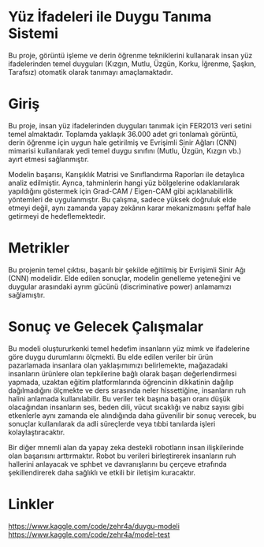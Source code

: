 # Yüz İfadeleri ile Duygu Tanıma Sistemi 
Bu proje, görüntü işleme ve derin öğrenme tekniklerini kullanarak insan yüz ifadelerinden temel duyguları (Kızgın, Mutlu, Üzgün, Korku, İğrenme, Şaşkın, Tarafsız) otomatik olarak tanımayı amaçlamaktadır. 

# Giriş
Bu proje, insan yüz ifadelerinden duyguları tanımak için FER2013 veri setini temel almaktadır. Toplamda yaklaşık 36.000 adet gri tonlamalı görüntü, derin öğrenme için uygun hale getirilmiş ve Evrişimli Sinir Ağları (CNN) mimarisi kullanılarak yedi temel duygu sınıfını (Mutlu, Üzgün, Kızgın vb.) ayırt etmesi sağlanmıştır.

Modelin başarısı, Karışıklık Matrisi ve Sınıflandırma Raporları ile detaylıca analiz edilmiştir. Ayrıca, tahminlerin hangi yüz bölgelerine odaklanılarak yapıldığını göstermek için Grad-CAM / Eigen-CAM gibi açıklanabilirlik yöntemleri de uygulanmıştır. Bu çalışma, sadece yüksek doğruluk elde etmeyi değil, aynı zamanda yapay zekânın karar mekanizmasını şeffaf hale getirmeyi de hedeflemektedir.

# Metrikler
Bu projenin temel çıktısı, başarılı bir şekilde eğitilmiş bir Evrişimli Sinir Ağı (CNN) modelidir. Elde edilen sonuçlar, modelin genelleme yeteneğini ve duygular arasındaki ayrım gücünü (discriminative power) anlamamızı sağlamıştır. 

# Sonuç ve Gelecek Çalışmalar
Bu modeli oluştururkenki temel hedefim insanların yüz mimk ve ifadelerine göre duygu durumlarını ölçmekti. Bu elde edilen veriler bir ürün pazarlamada insanlara olan yaklaşımımızı belirlemekte, mağazadaki insanların ürünlere olan tepkilerine bağlı olarak başarı değerlendirmesi yapmada, uzaktan eğitim platformlarında öğrencinin dikkatinin dağılıp dağılmadığını ölçmekte ve ders sırasında neler hissettiğine, insanların ruh halini anlamada kullanılabilir. Bu veriler tek başına başarı oranı düşük olacağından insanların ses, beden dili, vücut sıcaklığı ve nabız sayısı gibi etkenlerle aynı zamanda ele alındığında daha güvenilir bir sonuç verecek, bu sonuçlar kullanılarak da adli süreçlerde veya tıbbi tanılarda işleri kolaylaştıracaktır.

Bir diğer mnemli alan da yapay zeka destekli robotların insan ilişkilerinde olan başarısını arttırmaktır. Robot bu verileri birleştirerek insanların ruh hallerini anlayacak ve sphbet ve davranışlarını bu çerçeve etrafında şekillendirerek daha sağlıklı ve etkili bir iletişim kuracaktır. 


# Linkler
https://www.kaggle.com/code/zehr4a/duygu-modeli
https://www.kaggle.com/code/zehr4a/model-test

